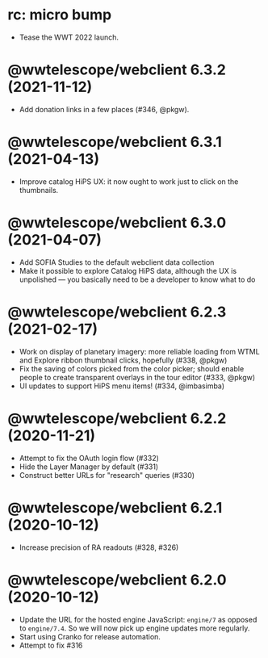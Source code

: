 # rc: micro bump

- Tease the WWT 2022 launch.

# @wwtelescope/webclient 6.3.2 (2021-11-12)

- Add donation links in a few places (#346, @pkgw).

# @wwtelescope/webclient 6.3.1 (2021-04-13)

- Improve catalog HiPS UX: it now ought to work just to click on the thumbnails.

# @wwtelescope/webclient 6.3.0 (2021-04-07)

- Add SOFIA Studies to the default webclient data collection
- Make it possible to explore Catalog HiPS data, although the UX is unpolished —
  you basically need to be a developer to know what to do

# @wwtelescope/webclient 6.2.3 (2021-02-17)

- Work on display of planetary imagery: more reliable loading from WTML
  and Explore ribbon thumbnail clicks, hopefully (#338, @pkgw)
- Fix the saving of colors picked from the color picker; should enable
  people to create transparent overlays in the tour editor (#333, @pkgw)
- UI updates to support HiPS menu items! (#334, @imbasimba)

# @wwtelescope/webclient 6.2.2 (2020-11-21)

- Attempt to fix the OAuth login flow (#332)
- Hide the Layer Manager by default (#331)
- Construct better URLs for "research" queries (#330)

# @wwtelescope/webclient 6.2.1 (2020-10-12)

- Increase precision of RA readouts (#328, #326)

# @wwtelescope/webclient 6.2.0 (2020-10-12)

- Update the URL for the hosted engine JavaScript: `engine/7` as opposed to
  `engine/7.4`. So we will now pick up engine updates more regularly.
- Start using Cranko for release automation.
- Attempt to fix #316
